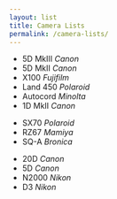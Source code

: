 ```yaml
---
layout: list
title: Camera Lists
permalink: /camera-lists/
---
```


- 5D MkIII _Canon_
- 5D MkII _Canon_
- X100 _Fujifilm_
- Land 450 _Polaroid_
- Autocord _Minolta_
- 1D MkII _Canon_

<!--two items:-->

- SX70 _Polaroid_
- RZ67 _Mamiya_
- SQ-A _Bronica_

<!--two items:-->
- 20D _Canon_
- 5D _Canon_
- N2000 _Nikon_
- D3 _Nikon_
